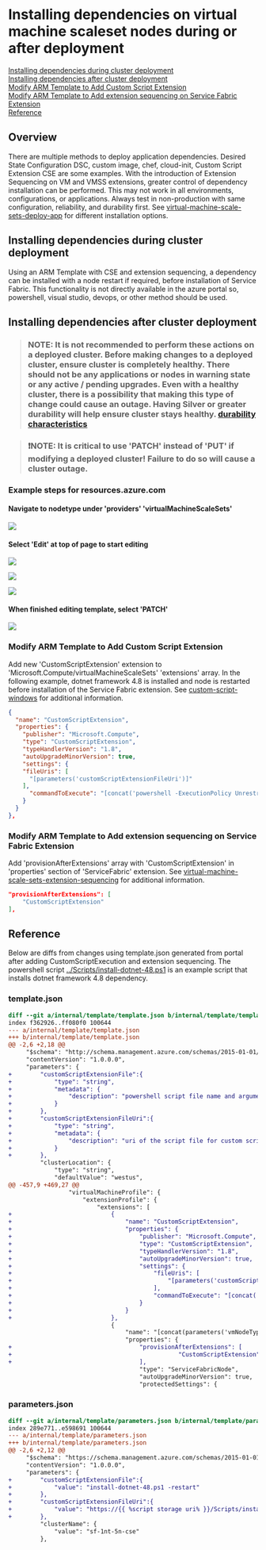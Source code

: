 # Installing dependencies on virtual machine scaleset nodes during or after deployment  

[Installing dependencies during cluster deployment](#Installing-dependencies-during-cluster-deployment)  
[Installing dependencies after cluster deployment](#Installing-dependencies-after-cluster-deployment)  
[Modify ARM Template to Add Custom Script Extension](#Modify-ARM-Template-to-Add-Custom-Script-Extension)  
[Modify ARM Template to Add extension sequencing on Service Fabric Extension](#Modify-ARM-Template-to-Add-extension-sequencing-on-Service-Fabric-Extension)  
[Reference](#Reference)

## Overview  

There are multiple methods to deploy application dependencies. Desired State Configuration DSC, custom image, chef, cloud-init, Custom Script Extension CSE are some examples. With the introduction of Extension Sequencing on VM and VMSS extensions, greater control of dependency installation can be performed. This may not work in all environments, configurations, or applications. Always test in non-production with same configuration, reliability, and durability first. See [virtual-machine-scale-sets-deploy-app](https://docs.microsoft.com/en-us/azure/virtual-machine-scale-sets/virtual-machine-scale-sets-deploy-app) for different installation options.

## Installing dependencies during cluster deployment

Using an ARM Template with CSE and extension sequencing, a dependency can be installed with a node restart if required, before installation of Service Fabric. This functionality is not directly available in the azure portal so, powershell, visual studio, devops, or other method should be used.

## Installing dependencies after cluster deployment

> ### NOTE: It is not recommended to perform these actions on a deployed cluster. Before making changes to a deployed cluster, ensure cluster is completely healthy. There should not be any applications or nodes in warning state or any active / pending upgrades. Even with a healthy cluster, there is a possibility that making this type of change could cause an outage. Having Silver or greater durability will help ensure cluster stays healthy. [durability characteristics](https://docs.microsoft.com/en-us/azure/service-fabric/service-fabric-cluster-capacity#the-durability-characteristics-of-the-cluster)

> ### :exclamation:NOTE: It is critical to use 'PATCH' instead of 'PUT' if modifying a deployed cluster! Failure to do so will cause a cluster outage.

### Example steps for resources.azure.com

#### Navigate to nodetype under 'providers' 'virtualMachineScaleSets'

![](../media/resourcemgr1.png)

#### Select 'Edit' at top of page to start editing

![](../media/resourcemgr2.png)

![](../media/resourcemgr14.png)

![](../media/resourcemgr15.png)

#### When finished editing template, select 'PATCH'

![](../media/resourcemgr7.png)

### Modify ARM Template to Add Custom Script Extension

Add new 'CustomScriptExtension' extension to 'Microsoft.Compute/virtualMachineScaleSets' 'extensions' array. In the following example, dotnet framework 4.8 is installed and node is restarted before installation of the Service Fabric extension. See [custom-script-windows](https://docs.microsoft.com/en-us/azure/virtual-machines/extensions/custom-script-windows) for additional information.

```json
{
  "name": "CustomScriptExtension",
  "properties": {
    "publisher": "Microsoft.Compute",
    "type": "CustomScriptExtension",
    "typeHandlerVersion": "1.8",
    "autoUpgradeMinorVersion": true,
    "settings": {
    "fileUris": [
      "[parameters('customScriptExtensionFileUri')]"
    ],
      "commandToExecute": "[concat('powershell -ExecutionPolicy Unrestricted -File .\\', parameters('customScriptExtensionFile'))]"
    }
  }
},
```

### Modify ARM Template to Add extension sequencing on Service Fabric Extension

Add 'provisionAfterExtensions' array with 'CustomScriptExtension' in 'properties' section of 'ServiceFabric' extension. See [virtual-machine-scale-sets-extension-sequencing](https://docs.microsoft.com/en-us/azure/virtual-machine-scale-sets/virtual-machine-scale-sets-extension-sequencing) for additional information.

```json
"provisionAfterExtensions": [
    "CustomScriptExtension"
],
```

## Reference

Below are diffs from changes using template.json generated from portal after adding CustomScriptExecution and extension sequencing.
The powershell script [../Scripts/install-dotnet-48.ps1](../Scripts/install-dotnet-48.ps1) is an example script that installs dotnet framework 4.8 dependency.

### template.json

```diff
diff --git a/internal/template/template.json b/internal/template/template.json
index f362926..ff080f0 100644
--- a/internal/template/template.json
+++ b/internal/template/template.json
@@ -2,6 +2,18 @@
     "$schema": "http://schema.management.azure.com/schemas/2015-01-01/deploymentTemplate.json",
     "contentVersion": "1.0.0.0",
     "parameters": {
+        "customScriptExtensionFile":{
+            "type": "string",
+            "metadata": {
+                "description": "powershell script file name and arguments for custom script extension to execute"
+            }
+        },
+        "customScriptExtensionFileUri":{
+            "type": "string",
+            "metadata": {
+                "description": "uri of the script file for custom script extension to execute"
+            }
+        },
         "clusterLocation": {
             "type": "string",
             "defaultValue": "westus",
@@ -457,9 +469,27 @@
                 "virtualMachineProfile": {
                     "extensionProfile": {
                         "extensions": [
+                            {
+                                "name": "CustomScriptExtension",
+                                "properties": {
+                                    "publisher": "Microsoft.Compute",
+                                    "type": "CustomScriptExtension",
+                                    "typeHandlerVersion": "1.8",
+                                    "autoUpgradeMinorVersion": true,
+                                    "settings": {
+                                        "fileUris": [
+                                            "[parameters('customScriptExtensionFileUri')]"
+                                        ],
+                                        "commandToExecute": "[concat('powershell -ExecutionPolicy Unrestricted -File .\\', parameters('customScriptExtensionFile'))]"
+                                    }
+                                }
+                            },
                             {
                                 "name": "[concat(parameters('vmNodeType0Name'),'_ServiceFabricNode')]",
                                 "properties": {
+                                    "provisionAfterExtensions": [
+                                               "CustomScriptExtension"
+                                    ],
                                     "type": "ServiceFabricNode",
                                     "autoUpgradeMinorVersion": true,
                                     "protectedSettings": {
```

### parameters.json

```diff
diff --git a/internal/template/parameters.json b/internal/template/parameters.json
index 289e771..e598691 100644
--- a/internal/template/parameters.json
+++ b/internal/template/parameters.json
@@ -2,6 +2,12 @@
     "$schema": "https://schema.management.azure.com/schemas/2015-01-01/deploymentParameters.json#",
     "contentVersion": "1.0.0.0",
     "parameters": {
+        "customScriptExtensionFile":{
+            "value": "install-dotnet-48.ps1 -restart"
+        },
+        "customScriptExtensionFileUri":{
+            "value": "https://{{ %script storage uri% }}/Scripts/install-dotnet-48.ps1"
+        },
         "clusterName": {
             "value": "sf-1nt-5n-cse"
         },
```
